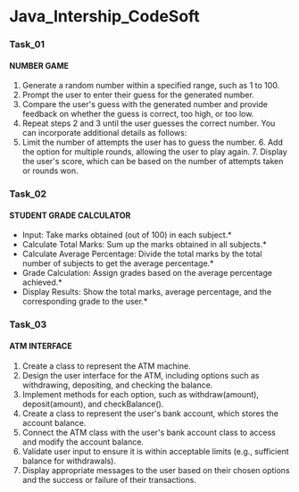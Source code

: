# Java_Intership_CodeSoft

### Task_01

#### **NUMBER GAME**

1. Generate a random number within a specified range, such as 1 to 100.
2. Prompt the user to enter their guess for the generated number.
3. Compare the user's guess with the generated number and provide feedback on whether the guess is correct, too high, or too low.
4. Repeat steps 2 and 3 until the user guesses the correct number.
You can incorporate additional details as follows:
5. Limit the number of attempts the user has to guess the number. 6. Add the option for multiple rounds, allowing the user to play again. 7. Display the user's score, which can be based on the number of attempts taken or rounds won.


### Task_02

#### **STUDENT GRADE CALCULATOR**

* Input: Take marks obtained (out of 100) in each subject.*
* Calculate Total Marks: Sum up the marks obtained in all subjects.*
* Calculate Average Percentage: Divide the total marks by the total number of subjects to get the average percentage.*
* Grade Calculation: Assign grades based on the average percentage achieved.*
* Display Results: Show the total marks, average percentage, and the corresponding grade to the user.*


### Task_03

#### **ATM INTERFACE**

1. Create a class to represent the ATM machine.
2. Design the user interface for the ATM, including options such as withdrawing, depositing, and checking the balance.
3. Implement methods for each option, such as withdraw(amount), deposit(amount), and checkBalance().
4. Create a class to represent the user's bank account, which stores the account balance.
5. Connect the ATM class with the user's bank account class to access and modify the account balance.
6. Validate user input to ensure it is within acceptable limits (e.g., sufficient balance for withdrawals).
7. Display appropriate messages to the user based on their chosen options and the success or failure of their transactions.


